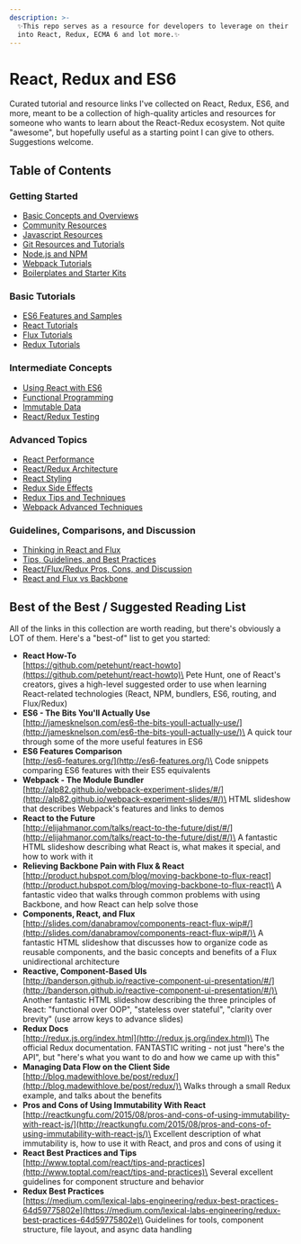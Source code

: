 ```yaml
---
description: >-
  ✨This repo serves as a resource for developers to leverage on their journey
  into React, Redux, ECMA 6 and lot more.✨
---
```


# React, Redux and ES6

Curated tutorial and resource links I've collected on React, Redux, ES6, and more, meant to be a collection of high-quality articles and resources for someone who wants to learn about the React-Redux ecosystem. Not quite "awesome", but hopefully useful as a starting point I can give to others. Suggestions welcome.

## Table of Contents

### Getting Started

* [Basic Concepts and Overviews](basic-concepts.md)
* [Community Resources](community-resources.md)
* [Javascript Resources](javascript-resources.md)
* [Git Resources and Tutorials](git-resources.md)
* [Node.js and NPM](node-js-and-npm.md)
* [Webpack Tutorials](webpack-tutorials.md)
* [Boilerplates and Starter Kits](boilerplates-and-starter-kits.md)

### Basic Tutorials

* [ES6 Features and Samples](es6-features.md)
* [React Tutorials](react-tutorials.md)
* [Flux Tutorials](flux-tutorials.md)
* [Redux Tutorials](redux-tutorials.md)

### Intermediate Concepts

* [Using React with ES6](using-react-with-es6.md)
* [Functional Programming](functional-programming.md)
* [Immutable Data](immutable-data.md)
* [React/Redux Testing](react-redux-testing.md)

### Advanced Topics

* [React Performance](react-performance.md)
* [React/Redux Architecture](react-redux-architecture.md)
* [React Styling](react-styling.md)
* [Redux Side Effects](redux-side-effects.md)
* [Redux Tips and Techniques](redux-techniques.md)
* [Webpack Advanced Techniques](webpack-advanced-techniques.md)

### Guidelines, Comparisons, and Discussion

* [Thinking in React and Flux](thinking-in-react-and-flux.md)
* [Tips, Guidelines, and Best Practices](tips-and-best-practices.md)
* [React/Flux/Redux Pros, Cons, and Discussion](pros-cons-discussion.md)
* [React and Flux vs Backbone](react-vs-backbone.md)

## Best of the Best / Suggested Reading List

All of the links in this collection are worth reading, but there's obviously a LOT of them. Here's a "best-of" list to get you started:

* **React How-To**\
  [https://github.com/petehunt/react-howto](https://github.com/petehunt/react-howto)\
  Pete Hunt, one of React's creators, gives a high-level suggested order to use when learning React-related technologies (React, NPM, bundlers, ES6, routing, and Flux/Redux)
* **ES6 - The Bits You'll Actually Use**\
  [http://jamesknelson.com/es6-the-bits-youll-actually-use/](http://jamesknelson.com/es6-the-bits-youll-actually-use/)\
  A quick tour through some of the more useful features in ES6
* **ES6 Features Comparison**\
  [http://es6-features.org/](http://es6-features.org/)\
  Code snippets comparing ES6 features with their ES5 equivalents
* **Webpack - The Module Bundler**\
  [http://alp82.github.io/webpack-experiment-slides/#/](http://alp82.github.io/webpack-experiment-slides/#/)\
  HTML slideshow that describes Webpack's features and links to demos
* **React to the Future**\
  [http://elijahmanor.com/talks/react-to-the-future/dist/#/](http://elijahmanor.com/talks/react-to-the-future/dist/#/)\
  A fantastic HTML slideshow describing what React is, what makes it special, and how to work with it
* **Relieving Backbone Pain with Flux & React**\
  [http://product.hubspot.com/blog/moving-backbone-to-flux-react](http://product.hubspot.com/blog/moving-backbone-to-flux-react)\
  A fantastic video that walks through common problems with using Backbone, and how React can help solve those
* **Components, React, and Flux**\
  [http://slides.com/danabramov/components-react-flux-wip#/](http://slides.com/danabramov/components-react-flux-wip#/)\
  A fantastic HTML slideshow that discusses how to organize code as reusable components, and the basic concepts and benefits of a Flux unidirectional architecture
* **Reactive, Component-Based UIs**\
  [http://banderson.github.io/reactive-component-ui-presentation/#/](http://banderson.github.io/reactive-component-ui-presentation/#/)\
  Another fantastic HTML slideshow describing the three principles of React: "functional over OOP", "stateless over stateful", "clarity over brevity" (use arrow keys to advance slides)
* **Redux Docs**\
  [http://redux.js.org/index.html](http://redux.js.org/index.html)\
  The official Redux documentation. FANTASTIC writing - not just "here's the API", but "here's what you want to do and how we came up with this"
* **Managing Data Flow on the Client Side**\
  [http://blog.madewithlove.be/post/redux/](http://blog.madewithlove.be/post/redux/)\
  Walks through a small Redux example, and talks about the benefits
* **Pros and Cons of Using Immutability With React**\
  [http://reactkungfu.com/2015/08/pros-and-cons-of-using-immutability-with-react-js/](http://reactkungfu.com/2015/08/pros-and-cons-of-using-immutability-with-react-js/)\
  Excellent description of what immutability is, how to use it with React, and pros and cons of using it
* **React Best Practices and Tips**\
  [http://www.toptal.com/react/tips-and-practices](http://www.toptal.com/react/tips-and-practices)\
  Several excellent guidelines for component structure and behavior
* **Redux Best Practices**\
  [https://medium.com/lexical-labs-engineering/redux-best-practices-64d59775802e](https://medium.com/lexical-labs-engineering/redux-best-practices-64d59775802e)\
  Guidelines for tools, component structure, file layout, and async data handling

